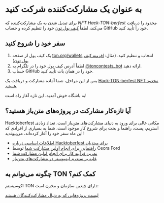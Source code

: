 # به عنوان یک مشارکت‌کننده شرکت کنید

برای تبدیل شدن به یک مشارکت‌کننده که *NFT Hack-TON-berfest* محدود را دریافت می‌کند، لطفاً [کیف پول تون](https://ton.org/wallets) خود را تنظیم کرده و حساب GitHub خود را تأیید کنید.

## سفر خود را شروع کنید

1. یک کیف پول از صفحه [ton.org/wallets](https://ton.org/wallets) انتخاب و تنظیم کنید. (مثال: [افزونه کیف پول تون](https://chrome.google.com/webstore/detail/ton-wallet/nphplpgoakhhjchkkhmiggakijnkhfnd))
2. لطفاً آدرس کیف پول خود را در تلگرام به [@toncontests_bot](https://t.me/toncontests_bot) ارائه دهید.
3. حساب GitHub خود را در همان بات تأیید کنید.

پس از این مراحل، شما آماده مشارکت و دریافت یک [Hack-TON-berfest NFT محدود](/v3/documentation/archive/hacktoberfest-2022#what-are-the-rewards) هستید.

به باشگاه خوش آمدید، این تازه آغاز راه است!

## آیا تازه‌کار مشارکت در پروژه‌های متن‌باز هستید؟

Hacktoberfest مکانی عالی برای ورود به دنیای مشارکت‌های متن‌باز است. تعداد زیادی استریم، پست، راهنما و بحث برای شروع کار موجود است. شما به بسیاری از افرادی که این ماه سفر خود را آغاز کرده‌اند، می‌پیوندید!

- [اطلاعات اساسی درباره Hacktoberfest برای مبتدیان](https://hacktoberfest.com/participation/#beginner-resources)
- [راهنمایی برای انجام اولین مشارکت شما](https://dev.to/codesandboxio/how-to-make-your-first-open-source-contribution-2oim) توسط Ceora Ford
- [تمرین فرآیند کار برای انجام اولین مشارکت شما](https://github.com/firstcontributions/first-contributions)
- [غلبه بر سندرم ایمپوستر در مشارکت‌های متن‌باز](https://blackgirlbytes.dev/conquering-the-fear-of-contributing-to-open-source)

## چگونه می‌توانم به TON کمک کنم؟

اکوسیستم TON دارای چندین سازمان و مخزن است:

<span className="DocsMarkdown--button-group-content">
  <a href="/hacktonberfest"
     className="Button Button-is-docs-primary">
    لیست پروژه‌هایی که به دنبال مشارکت‌کنندگان هستند
  </a>
</span>
